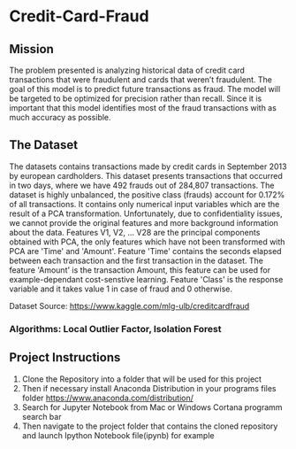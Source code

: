 # Credit-Card-Fraud

## Mission
The problem presented is analyzing historical data of credit card transactions that were fraudulent and cards that weren’t fraudulent. The goal of this model is to predict future transactions as fraud. The model will be targeted to be optimized for precision rather than recall. Since it is important that this model identifies most of the fraud transactions with as much accuracy as possible.

## The Dataset
The datasets contains transactions made by credit cards in September 2013 by european 
cardholders. This dataset presents transactions that occurred in two days, where we 
have 492 frauds out of 284,807 transactions. The dataset is highly unbalanced, the 
positive class (frauds) account for 0.172% of all transactions. 
It contains only numerical input variables which are the result of a PCA transformation. 
Unfortunately, due to confidentiality issues, we cannot provide the original features and 
more background information about the data. Features V1, V2, ... V28 are the principal 
components obtained with PCA, the only features which have not been transformed with 
PCA are 'Time' and 'Amount'. Feature 'Time' contains the seconds elapsed between each 
transaction and the first transaction in the dataset. The feature 'Amount' is the 
transaction Amount, this feature can be used for example-dependant cost-senstive 
learning. Feature 'Class' is the response variable and it takes value 1 in case of fraud and 
0 otherwise. 
 
Dataset  Source: https://www.kaggle.com/mlg-ulb/creditcardfraud  

### Algorithms: Local Outlier Factor, Isolation Forest

## Project Instructions
1. Clone the Repository into a folder that will be used for this project
2. Then if necessary install Anaconda Distribution in your programs files folder
https://www.anaconda.com/distribution/
3. Search for Jupyter Notebook from Mac or Windows Cortana programm search bar 
4. Then navigate to the project folder that contains the cloned repository and launch Ipython Notebook file(ipynb) for example
